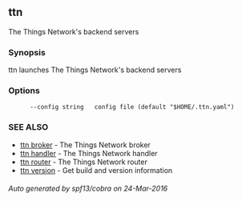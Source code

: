 ## ttn

The Things Network's backend servers

### Synopsis


ttn launches The Things Network's backend servers

### Options

```
      --config string   config file (default "$HOME/.ttn.yaml")
```

### SEE ALSO
* [ttn broker](ttn_broker)	 - The Things Network broker
* [ttn handler](ttn_handler)	 - The Things Network handler
* [ttn router](ttn_router)	 - The Things Network router
* [ttn version](ttn_version)	 - Get build and version information

###### Auto generated by spf13/cobra on 24-Mar-2016
